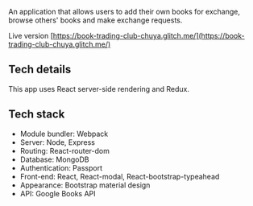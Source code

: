 An application that allows users to add their own books for exchange, browse others' books and make exchange requests.

Live version [https://book-trading-club-chuya.glitch.me/](https://book-trading-club-chuya.glitch.me/)

## Tech details
This app uses React server-side rendering and Redux.

## Tech stack
* Module bundler: Webpack
* Server: Node, Express
* Routing: React-router-dom
* Database: MongoDB
* Authentication: Passport
* Front-end: React, React-modal, React-bootstrap-typeahead
* Appearance: Bootstrap material design
* API: Google Books API
